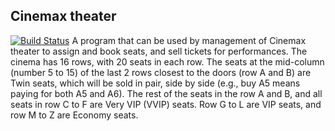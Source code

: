 ## Cinemax theater

[![Build Status](https://travis-ci.org/krmroland/theater-cinemax.svg?branch=develop)](https://travis-ci.org/krmroland/theater-cinemax)
A program that can be used by management of Cinemax theater to assign and book seats, and sell tickets for performances.
The cinema has 16 rows, with 20 seats in each row. The seats at the mid-column (number 5 to 15) of the last 2 rows closest to the doors (row A and B) are Twin seats, which will be sold in pair, side by side (e.g., buy A5 means paying for both A5 and A6). The rest of the seats in the row A and B, and all seats in row C to F are Very VIP (VVIP) seats. Row G to L are VIP seats, and row M to Z are Economy seats.
